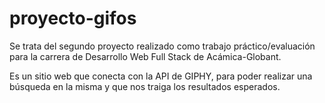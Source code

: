 # proyecto-gifos
Se trata del segundo proyecto realizado como trabajo práctico/evaluación para la carrera de Desarrollo Web Full Stack de Acámica-Globant. 

Es un sitio web que conecta con la API de GIPHY, para poder realizar una búsqueda en la misma y que nos traiga los resultados esperados. 
